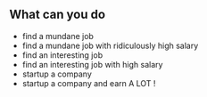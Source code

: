 What can you do
---------

* find a mundane job
* find a mundane job with ridiculously high salary
* find an interesting job
* find an interesting job with high salary
* startup a company
* startup a company and earn A LOT !